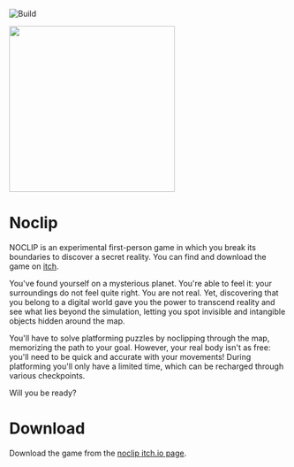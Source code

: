 ![Build](https://github.com/VDP-noclip/noclip/actions/workflows/build.yml/badge.svg?branch=develop)

<img src="https://user-images.githubusercontent.com/36990714/211149670-8b3e8e93-daf6-4dcc-bb49-e68821da7882.png" width="300" align="center">

# Noclip
NOCLIP is an experimental first-person game in which you break its boundaries to discover a secret reality. You can find and download the game on [itch](https://polimi-game-collective.itch.io/noclip).

You've found yourself on a mysterious planet. You're able to feel it: your surroundings do not feel quite right. You are not real. Yet, discovering that you belong to a digital world gave you the power to transcend reality and see what lies beyond the simulation, letting you spot invisible and intangible objects hidden around the map.

You'll have to solve platforming puzzles by noclipping through the map, memorizing the path to your goal. However, your real body isn't as free: you'll need to be quick and accurate with your movements! During platforming you'll only have a limited time, which can be recharged through various checkpoints.

Will you be ready?

# Download
Download the game from the [noclip itch.io page](https://polimi-game-collective.itch.io/noclip).
